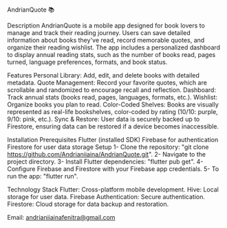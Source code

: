 AndrianQuote 📚

Description
AndrianQuote is a mobile app designed for book lovers to manage and track their reading journey. Users can save detailed information about books they've read, record memorable quotes, and organize their reading wishlist. The app includes a personalized dashboard to display annual reading stats, such as the number of books read, pages turned, language preferences, formats, and book status.

Features
Personal Library: Add, edit, and delete books with detailed metadata.
Quote Management: Record your favorite quotes, which are scrollable and randomized to encourage recall and reflection.
Dashboard: Track annual stats (books read, pages, languages, formats, etc.).
Wishlist: Organize books you plan to read.
Color-Coded Shelves: Books are visually represented as real-life bookshelves, color-coded by rating (10/10: purple, 9/10: pink, etc.).
Sync & Restore: User data is securely backed up to Firestore, ensuring data can be restored if a device becomes inaccessible.

Installation
Prerequisites
Flutter (installed SDK)
Firebase for authentication
Firestore for user data storage
Setup
1- Clone the repository: "git clone https://github.com/Andrianiiaina/AndrianQuote.git". 
2- Navigate to the project directory. 
3- Install Flutter dependencies: "flutter pub get". 
4- Configure Firebase and Firestore with your Firebase app credentials.
5- To run the app: "flutter run". 

Technology Stack
Flutter: Cross-platform mobile development.
Hive: Local storage for user data.
Firebase Authentication: Secure authentication.
Firestore: Cloud storage for data backup and restoration.

Email: andrianiiainafenitra@gmail.com

